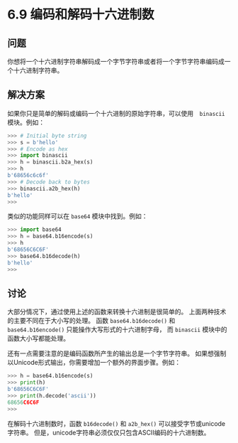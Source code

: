 # 6.9 编码和解码十六进制数

## 问题

你想将一个十六进制字符串解码成一个字节字符串或者将一个字节字符串编码成一个十六进制字符串。

## 解决方案

如果你只是简单的解码或编码一个十六进制的原始字符串，可以使用　`binascii` 模块。例如：

```python
>>> # Initial byte string
>>> s = b'hello'
>>> # Encode as hex
>>> import binascii
>>> h = binascii.b2a_hex(s)
>>> h
b'68656c6c6f'
>>> # Decode back to bytes
>>> binascii.a2b_hex(h)
b'hello'
>>>
```

类似的功能同样可以在 `base64` 模块中找到。例如：

```python
>>> import base64
>>> h = base64.b16encode(s)
>>> h
b'68656C6C6F'
>>> base64.b16decode(h)
b'hello'
>>>
```

## 讨论

大部分情况下，通过使用上述的函数来转换十六进制是很简单的。 上面两种技术的主要不同在于大小写的处理。 函数 `base64.b16decode()` 和 `base64.b16encode()` 只能操作大写形式的十六进制字母， 而 `binascii` 模块中的函数大小写都能处理。

还有一点需要注意的是编码函数所产生的输出总是一个字节字符串。 如果想强制以Unicode形式输出，你需要增加一个额外的界面步骤。例如：

```python
>>> h = base64.b16encode(s)
>>> print(h)
b'68656C6C6F'
>>> print(h.decode('ascii'))
68656C6C6F
>>>
```

在解码十六进制数时，函数 `b16decode()` 和 `a2b_hex()` 可以接受字节或unicode字符串。 但是，unicode字符串必须仅仅只包含ASCII编码的十六进制数。